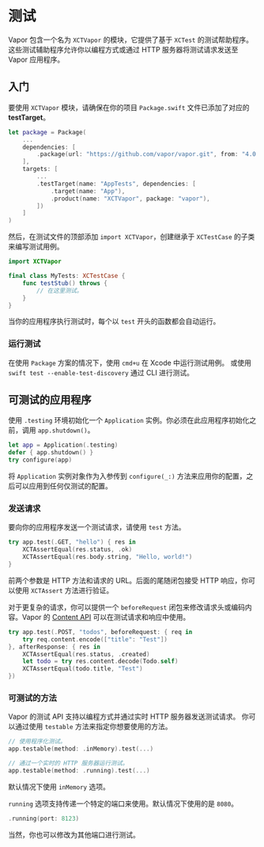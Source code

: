 # 测试

Vapor 包含一个名为 `XCTVapor` 的模块，它提供了基于 `XCTest` 的测试帮助程序。这些测试辅助程序允许你以编程方式或通过 HTTP 服务器将测试请求发送至 Vapor 应用程序。

## 入门

要使用 `XCTVapor` 模块，请确保在你的项目 `Package.swift` 文件已添加了对应的 **testTarget**。

```swift
let package = Package(
    ...
    dependencies: [
        .package(url: "https://github.com/vapor/vapor.git", from: "4.0.0")
    ],
    targets: [
        ...
        .testTarget(name: "AppTests", dependencies: [
            .target(name: "App"),
            .product(name: "XCTVapor", package: "vapor"),
        ])
    ]
)
```

然后，在测试文件的顶部添加 `import XCTVapor`，创建继承于 `XCTestCase` 的子类来编写测试用例。

```swift
import XCTVapor

final class MyTests: XCTestCase {
    func testStub() throws {
    	// 在这里测试。
    }
}
```

当你的应用程序执行测试时，每个以 `test` 开头的函数都会自动运行。

### 运行测试

在使用 `Package` 方案的情况下，使用 `cmd+u` 在 Xcode 中运行测试用例。
或使用 `swift test --enable-test-discovery` 通过 CLI 进行测试。

## 可测试的应用程序

使用 `.testing` 环境初始化一个 `Application` 实例。你必须在此应用程序初始化之前，调用 `app.shutdown()`。

```swift
let app = Application(.testing)
defer { app.shutdown() }
try configure(app)
```

将 `Application` 实例对象作为入参传到 `configure(_:)` 方法来应用你的配置，之后可以应用到任何仅测试的配置。

### 发送请求

要向你的应用程序发送一个测试请求，请使用 `test` 方法。

```swift
try app.test(.GET, "hello") { res in
    XCTAssertEqual(res.status, .ok)
    XCTAssertEqual(res.body.string, "Hello, world!")
}
```

前两个参数是 HTTP 方法和请求的 URL。后面的尾随闭包接受 HTTP 响应，你可以使用 `XCTAssert` 方法进行验证。

对于更复杂的请求，你可以提供一个 `beforeRequest` 闭包来修改请求头或编码内容。Vapor 的 [Content API](../basics/content.md) 可以在测试请求和响应中使用。

```swift
try app.test(.POST, "todos", beforeRequest: { req in
	try req.content.encode(["title": "Test"])
}, afterResponse: { res in
    XCTAssertEqual(res.status, .created)
    let todo = try res.content.decode(Todo.self)
    XCTAssertEqual(todo.title, "Test")
})
```

### 可测试的方法

Vapor 的测试 API 支持以编程方式并通过实时 HTTP 服务器发送测试请求。
你可以通过使用 `testable` 方法来指定你想要使用的方法。

```swift
// 使用程序化测试。
app.testable(method: .inMemory).test(...)

// 通过一个实时的 HTTP 服务器运行测试。
app.testable(method: .running).test(...)
```

默认情况下使用 `inMemory` 选项。

`running` 选项支持传递一个特定的端口来使用。默认情况下使用的是 `8080`。

```swift
.running(port: 8123)
```

当然，你也可以修改为其他端口进行测试。
